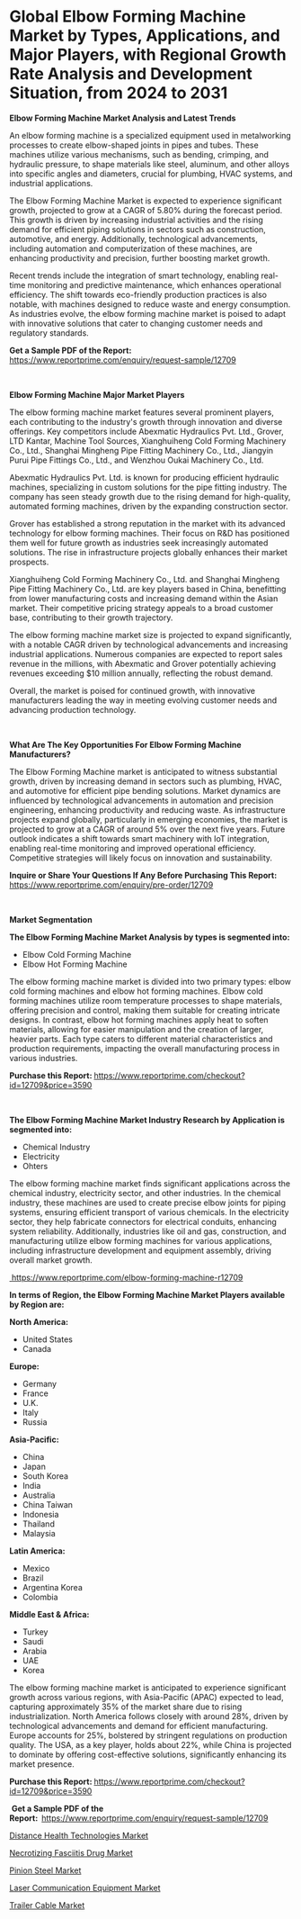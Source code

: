 <p><h1>Global Elbow Forming Machine Market by Types, Applications, and Major Players, with Regional Growth Rate Analysis and Development Situation, from 2024 to 2031</h1></p><p><strong>Elbow Forming Machine Market Analysis and Latest Trends</strong></p>
<p><p>An elbow forming machine is a specialized equipment used in metalworking processes to create elbow-shaped joints in pipes and tubes. These machines utilize various mechanisms, such as bending, crimping, and hydraulic pressure, to shape materials like steel, aluminum, and other alloys into specific angles and diameters, crucial for plumbing, HVAC systems, and industrial applications.</p><p>The Elbow Forming Machine Market is expected to experience significant growth, projected to grow at a CAGR of 5.80% during the forecast period. This growth is driven by increasing industrial activities and the rising demand for efficient piping solutions in sectors such as construction, automotive, and energy. Additionally, technological advancements, including automation and computerization of these machines, are enhancing productivity and precision, further boosting market growth. </p><p>Recent trends include the integration of smart technology, enabling real-time monitoring and predictive maintenance, which enhances operational efficiency. The shift towards eco-friendly production practices is also notable, with machines designed to reduce waste and energy consumption. As industries evolve, the elbow forming machine market is poised to adapt with innovative solutions that cater to changing customer needs and regulatory standards.</p></p>
<p><strong>Get a Sample PDF of the Report:&nbsp;</strong> <a href="https://www.reportprime.com/enquiry/request-sample/12709?utm_campaign=12&utm_medium=2&utm_source=Github&utm_content=ia&utm_term=25112024&utm_id=elbow-forming-machine">https://www.reportprime.com/enquiry/request-sample/12709</a></p>
<p>&nbsp;</p>
<p><strong>Elbow Forming Machine Major Market Players</strong></p>
<p><p>The elbow forming machine market features several prominent players, each contributing to the industry's growth through innovation and diverse offerings. Key competitors include Abexmatic Hydraulics Pvt. Ltd., Grover, LTD Kantar, Machine Tool Sources, Xianghuiheng Cold Forming Machinery Co., Ltd., Shanghai Mingheng Pipe Fitting Machinery Co., Ltd., Jiangyin Purui Pipe Fittings Co., Ltd., and Wenzhou Oukai Machinery Co., Ltd.</p><p>Abexmatic Hydraulics Pvt. Ltd. is known for producing efficient hydraulic machines, specializing in custom solutions for the pipe fitting industry. The company has seen steady growth due to the rising demand for high-quality, automated forming machines, driven by the expanding construction sector.</p><p>Grover has established a strong reputation in the market with its advanced technology for elbow forming machines. Their focus on R&D has positioned them well for future growth as industries seek increasingly automated solutions. The rise in infrastructure projects globally enhances their market prospects.</p><p>Xianghuiheng Cold Forming Machinery Co., Ltd. and Shanghai Mingheng Pipe Fitting Machinery Co., Ltd. are key players based in China, benefitting from lower manufacturing costs and increasing demand within the Asian market. Their competitive pricing strategy appeals to a broad customer base, contributing to their growth trajectory.</p><p>The elbow forming machine market size is projected to expand significantly, with a notable CAGR driven by technological advancements and increasing industrial applications. Numerous companies are expected to report sales revenue in the millions, with Abexmatic and Grover potentially achieving revenues exceeding $10 million annually, reflecting the robust demand.</p><p>Overall, the market is poised for continued growth, with innovative manufacturers leading the way in meeting evolving customer needs and advancing production technology.</p></p>
<p>&nbsp;</p>
<p><strong>What Are The Key Opportunities For Elbow Forming Machine Manufacturers?</strong></p>
<p><p>The Elbow Forming Machine market is anticipated to witness substantial growth, driven by increasing demand in sectors such as plumbing, HVAC, and automotive for efficient pipe bending solutions. Market dynamics are influenced by technological advancements in automation and precision engineering, enhancing productivity and reducing waste. As infrastructure projects expand globally, particularly in emerging economies, the market is projected to grow at a CAGR of around 5% over the next five years. Future outlook indicates a shift towards smart machinery with IoT integration, enabling real-time monitoring and improved operational efficiency. Competitive strategies will likely focus on innovation and sustainability.</p></p>
<p><strong>Inquire or Share Your Questions If Any Before Purchasing This Report:</strong> <a href="https://www.reportprime.com/enquiry/pre-order/12709?utm_campaign=12&utm_medium=2&utm_source=Github&utm_content=ia&utm_term=25112024&utm_id=elbow-forming-machine">https://www.reportprime.com/enquiry/pre-order/12709</a></p>
<p>&nbsp;</p>
<p><strong>Market Segmentation</strong></p>
<p><strong>The Elbow Forming Machine Market Analysis by types is segmented into:</strong></p>
<p><ul><li>Elbow Cold Forming Machine</li><li>Elbow Hot Forming Machine</li></ul></p>
<p><p>The elbow forming machine market is divided into two primary types: elbow cold forming machines and elbow hot forming machines. Elbow cold forming machines utilize room temperature processes to shape materials, offering precision and control, making them suitable for creating intricate designs. In contrast, elbow hot forming machines apply heat to soften materials, allowing for easier manipulation and the creation of larger, heavier parts. Each type caters to different material characteristics and production requirements, impacting the overall manufacturing process in various industries.</p></p>
<p><strong>Purchase this Report:&nbsp;</strong><a href="https://www.reportprime.com/checkout?id=12709&price=3590&utm_campaign=12&utm_medium=2&utm_source=Github&utm_content=ia&utm_term=25112024&utm_id=elbow-forming-machine">https://www.reportprime.com/checkout?id=12709&price=3590</a></p>
<p>&nbsp;</p>
<p><strong>The Elbow Forming Machine Market Industry Research by Application is segmented into:</strong></p>
<p><ul><li>Chemical Industry</li><li>Electricity</li><li>Ohters</li></ul></p>
<p><p>The elbow forming machine market finds significant applications across the chemical industry, electricity sector, and other industries. In the chemical industry, these machines are used to create precise elbow joints for piping systems, ensuring efficient transport of various chemicals. In the electricity sector, they help fabricate connectors for electrical conduits, enhancing system reliability. Additionally, industries like oil and gas, construction, and manufacturing utilize elbow forming machines for various applications, including infrastructure development and equipment assembly, driving overall market growth.</p></p>
<p><a href="https://www.reportprime.com/elbow-forming-machine-r12709?utm_campaign=12&utm_medium=2&utm_source=Github&utm_content=ia&utm_term=25112024&utm_id=elbow-forming-machine">&nbsp;https://www.reportprime.com/elbow-forming-machine-r12709</a></p>
<p><strong>In terms of Region, the Elbow Forming Machine Market Players available by Region are:</strong></p>
<p>
    <p> <strong> North America: </strong>
        <ul>
            <li>United States</li>
            <li>Canada</li>
        </ul>
        </p> 
    <p> <strong> Europe: </strong>
        <ul>
            <li>Germany</li>
            <li>France</li>
            <li>U.K.</li>
            <li>Italy</li>
            <li>Russia</li>
        </ul>
        </p> 
    <p> <strong> Asia-Pacific: </strong>
        <ul>
            <li>China</li>
            <li>Japan</li>
            <li>South Korea</li>
            <li>India</li>
            <li>Australia</li>
            <li>China Taiwan</li>
            <li>Indonesia</li>
            <li>Thailand</li>
            <li>Malaysia</li>
        </ul>
        </p> 
    <p> <strong> Latin America: </strong>
        <ul>
            <li>Mexico</li>
            <li>Brazil</li>
            <li>Argentina Korea</li>
            <li>Colombia</li>
        </ul>
        </p> 
    <p> <strong> Middle East & Africa: </strong>
        <ul>
            <li>Turkey</li>
            <li>Saudi</li>
            <li>Arabia</li>
            <li>UAE</li>
            <li>Korea</li>
        </ul>
    </p>
    </p>
<p><p>The elbow forming machine market is anticipated to experience significant growth across various regions, with Asia-Pacific (APAC) expected to lead, capturing approximately 35% of the market share due to rising industrialization. North America follows closely with around 28%, driven by technological advancements and demand for efficient manufacturing. Europe accounts for 25%, bolstered by stringent regulations on production quality. The USA, as a key player, holds about 22%, while China is projected to dominate by offering cost-effective solutions, significantly enhancing its market presence.</p></p>
<p><strong>Purchase this Report: </strong><a href="https://www.reportprime.com/checkout?id=12709&price=3590&utm_campaign=12&utm_medium=2&utm_source=Github&utm_content=ia&utm_term=25112024&utm_id=elbow-forming-machine">https://www.reportprime.com/checkout?id=12709&price=3590</a></p>
<p>&nbsp;<strong>Get a Sample PDF of the Report:&nbsp;&nbsp;</strong><a href="https://www.reportprime.com/enquiry/request-sample/12709?utm_campaign=12&utm_medium=2&utm_source=Github&utm_content=ia&utm_term=25112024&utm_id=elbow-forming-machine">https://www.reportprime.com/enquiry/request-sample/12709</a></p>
<p><strong></strong></p>
<p><p><a href="https://issuu.com/reportprime-2/docs/distance-health-technologies-market_9c7141691c25f3?utm_campaign=12&utm_medium=2&utm_source=Github&utm_content=ia&utm_term=25112024&utm_id=elbow-forming-machine">Distance Health Technologies Market</a></p><p><a href="https://issuu.com/reportprime-2/docs/necrotizing-fasciitis-drug-market-s_0384283d2aed92?utm_campaign=12&utm_medium=2&utm_source=Github&utm_content=ia&utm_term=25112024&utm_id=elbow-forming-machine">Necrotizing Fasciitis Drug Market</a></p><p><a href="https://www.linkedin.com/pulse/navigating-global-pinion-steel-market-landscape-trends-forecasts-jabye?utm_campaign=12&utm_medium=2&utm_source=Github&utm_content=ia&utm_term=25112024&utm_id=elbow-forming-machine">Pinion Steel Market</a></p><p><a href="https://github.com/ChiragRP21/Market-Research-Report-List-6/blob/main/laser-communication-equipment-market.md?utm_campaign=12&utm_medium=2&utm_source=Github&utm_content=ia&utm_term=25112024&utm_id=elbow-forming-machine">Laser Communication Equipment Market</a></p><p><a href="https://www.linkedin.com/pulse/surfing-trailer-cable-wave-riding-market-currents-2031-researchoid-wh3he?utm_campaign=12&utm_medium=2&utm_source=Github&utm_content=ia&utm_term=25112024&utm_id=elbow-forming-machine">Trailer Cable Market</a></p></p>